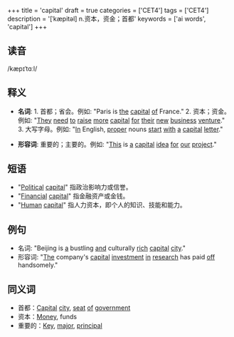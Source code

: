 +++
title = 'capital'
draft = true
categories = ['CET4']
tags = ['CET4']
description = '[ˈkæpitəl] n.资本，资金；首都'
keywords = ['ai words', 'capital']
+++

## 读音
/kæpɪˈtɑːl/

## 释义
- **名词**: 1. 首都；省会。例如: "Paris is [the](/zh/post/the/) [capital](/zh/post/capital/) [of](/zh/post/of/) France."
       2. 资本；资金。例如: "[They](/zh/post/they/) [need](/zh/post/need/) [to](/zh/post/to/) [raise](/zh/post/raise/) [more](/zh/post/more/) [capital](/zh/post/capital/) [for](/zh/post/for/) [their](/zh/post/their/) [new](/zh/post/new/) [business](/zh/post/business/) [venture](/zh/post/venture/)."
       3. 大写字母。例如: "[In](/zh/post/in/) English, [proper](/zh/post/proper/) nouns [start](/zh/post/start/) [with](/zh/post/with/) [a](/zh/post/a/) [capital](/zh/post/capital/) [letter](/zh/post/letter/)."

- **形容词**: 重要的；主要的。例如: "[This](/zh/post/this/) is [a](/zh/post/a/) [capital](/zh/post/capital/) [idea](/zh/post/idea/) [for](/zh/post/for/) [our](/zh/post/our/) [project](/zh/post/project/)."

## 短语
- "[Political](/zh/post/political/) [capital](/zh/post/capital/)" 指政治影响力或信誉。
- "[Financial](/zh/post/financial/) [capital](/zh/post/capital/)" 指金融资产或金钱。
- "[Human](/zh/post/human/) [capital](/zh/post/capital/)" 指人力资本，即个人的知识、技能和能力。

## 例句
- 名词: "Beijing is [a](/zh/post/a/) bustling [and](/zh/post/and/) culturally [rich](/zh/post/rich/) [capital](/zh/post/capital/) [city](/zh/post/city/)."
- 形容词: "[The](/zh/post/the/) company's [capital](/zh/post/capital/) [investment](/zh/post/investment/) [in](/zh/post/in/) [research](/zh/post/research/) has paid [off](/zh/post/off/) handsomely."

## 同义词
- 首都：[Capital](/zh/post/capital/) [city](/zh/post/city/), [seat](/zh/post/seat/) [of](/zh/post/of/) [government](/zh/post/government/)
- 资本：[Money](/zh/post/money/), funds
- 重要的：[Key](/zh/post/key/), [major](/zh/post/major/), [principal](/zh/post/principal/)

